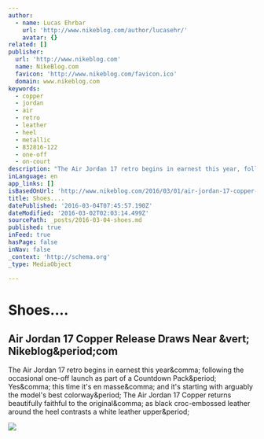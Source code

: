 ```yaml
---
author:
  - name: Lucas Ehrbar
    url: 'http://www.nikeblog.com/author/lucasehr/'
    avatar: {}
related: []
publisher:
  url: 'http://www.nikeblog.com'
  name: NikeBlog.com
  favicon: 'http://www.nikeblog.com/favicon.ico'
  domain: www.nikeblog.com
keywords:
  - copper
  - jordan
  - air
  - retro
  - leather
  - heel
  - metallic
  - 832816-122
  - one-off
  - on-court
description: "The Air Jordan 17 retro begins in earnest this year, following the occasional one-off launch as part of a Countdown Pack. Yes, this time it's en masse, and it's starting with arguably the model's best colorway. The Air Jordan 17 Copper returns beautifully faithful to the original, as black croc-embossed leather around the heel contrasts a white leather upper."
inLanguage: en
app_links: []
isBasedOnUrl: 'http://www.nikeblog.com/2016/03/01/air-jordan-17-copper-release-draws-near/'
title: Shoes....
datePublished: '2016-03-04T07:45:57.190Z'
dateModified: '2016-03-02T02:03:14.499Z'
sourcePath: _posts/2016-03-04-shoes.md
published: true
inFeed: true
hasPage: false
inNav: false
_context: 'http://schema.org'
_type: MediaObject

---
```

# Shoes....

<article style=""><h1>Air Jordan 17 Copper Release Draws Near &amp;vert; Nikeblog&amp;period;com</h1><p>The Air Jordan 17 retro begins in earnest this year&amp;comma; following the occasional one-off launch as part of a Countdown Pack&amp;period; Yes&amp;comma; this time it's en masse&amp;comma; and it's starting with arguably the model's best colorway&amp;period; The Air Jordan 17 Copper returns beautifully faithful to the original&amp;comma; as black croc-embossed leather around the heel contrasts a white leather upper&amp;period;</p><img src="http://cdn.nikeblog.com/wp-content/uploads/2016/03/Air-Jordan-17-Copper-3.jpg" /></article>